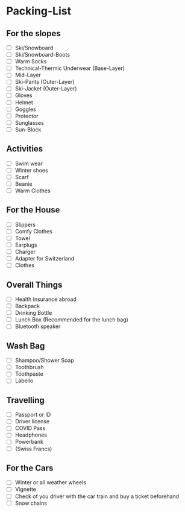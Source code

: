 # Packing-List

## For the slopes

- [ ] Ski/Snowboard
- [ ] Ski/Snowboard-Boots
- [ ] Warm Socks
- [ ] Technical-Thermic Underwear (Base-Layer)
- [ ] Mid-Layer
- [ ] Ski-Pants (Outer-Layer)
- [ ] Ski-Jacket (Outer-Layer)
- [ ] Gloves
- [ ] Helmet
- [ ] Goggles
- [ ] Protector
- [ ] Sunglasses
- [ ] Sun-Block

## Activities

- [ ] Swim wear
- [ ] Winter shoes
- [ ] Scarf
- [ ] Beanie
- [ ] Warm Clothes

## For the House

- [ ] Slippers
- [ ] Comfy Clothes
- [ ] Towel
- [ ] Earplugs
- [ ] Charger
- [ ] Adapter for Switzerland
- [ ] Clothes

## Overall Things

- [ ] Health insurance abroad
- [ ] Backpack
- [ ] Drinking Bottle
- [ ] Lunch Box (Recommended for the lunch bag)
- [ ] Bluetooth speaker

## Wash Bag

- [ ] Shampoo/Shower Soap
- [ ] Toothbrush
- [ ] Toothpaste
- [ ] Labello

## Travelling

- [ ] Passport or ID
- [ ] Driver license
- [ ] COVID Pass
- [ ] Headphones
- [ ] Powerbank
- [ ] (Swiss Francs)

## For the Cars

- [ ] Winter or all weather wheels
- [ ] Vignette
- [ ] Check of you driver with the car train and buy a ticket beforehand
- [ ] Snow chains

